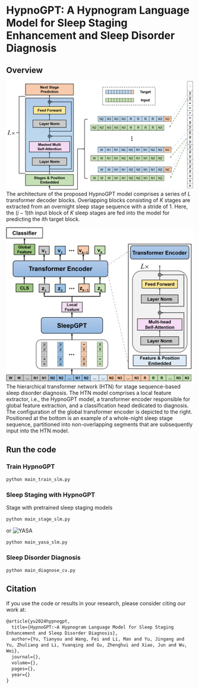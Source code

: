 # HypnoGPT: A Hypnogram Language Model for Sleep Staging Enhancement and Sleep Disorder Diagnosis

## Overview
![HypnoGPT](https://github.com/yuty2009/hypnogpt/blob/main/figures/hypnogpt.png)
The architecture of the proposed HypnoGPT model comprises a series of $L$ transformer decoder blocks. Overlapping blocks consisting of $K$ stages are extracted from an overnight sleep stage sequence with a stride of 1. Here, the $(i-1)$th input block of $K$ sleep stages are fed into the model for predicting the $i$th target block.

![Hierarchical Transformer Network](https://github.com/yuty2009/hypnogpt/blob/main/figures/hypnogpt_htn.png)
The hierarchical transformer network (HTN) for stage sequence-based sleep disorder diagnosis. The HTN model comprises a local feature extractor, i.e., the HypnoGPT model, a transformer encoder responsible for global feature extraction, and a classification head dedicated to diagnosis. The configuration of the global transformer encoder is depicted to the right. Positioned at the bottom is an example of a whole-night sleep stage sequence, partitioned into non-overlapping segments that are subsequently input into the HTN model.

## Run the code

### Train HypnoGPT
```python
python main_train_slm.py 
```

### Sleep Staging with HypnoGPT
Stage with pretrained sleep staging models
```python
python main_stage_slm.py
```
or ![YASA](https://github.com/raphaelvallat/yasa/tree/master)
```python
python main_yasa_slm.py
```

### Sleep Disorder Diagnosis
```python
python main_diagnose_cv.py
```

## Citation

If you use the code or results in your research, please consider citing our work at:

```
@article{yu2024hypnogpt,
  title={HypnoGPT:~A Hypnogram Language Model for Sleep Staging Enhancement and Sleep Disorder Diagnosis},
  author={Yu, Tianyou and Wang, Fei and Li, Man and Yu, Jingang and Yu, Zhuliang and Li, Yuanqing and Gu, Zhenghui and Xiao, Jun and Wu, Wei},
  journal={},
  volume={},
  pages={},
  year={}
}
```

